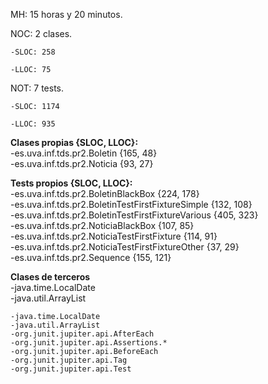 MH: 15 horas y 20 minutos.

NOC: 2 clases.

    -SLOC: 258   

    -LLOC: 75   


NOT: 7 tests.

    -SLOC: 1174   

    -LLOC: 935   

**Clases propias {SLOC, LLOC}:**  
    -es.uva.inf.tds.pr2.Boletin  {165, 48}  
    -es.uva.inf.tds.pr2.Noticia  {93, 27}  
    
**Tests propios {SLOC, LLOC}:**  
    -es.uva.inf.tds.pr2.BoletinBlackBox  {224, 178}  
    -es.uva.inf.tds.pr2.BoletinTestFirstFixtureSimple  {132, 108}  
    -es.uva.inf.tds.pr2.BoletinTestFirstFixtureVarious  {405, 323}  
    -es.uva.inf.tds.pr2.NoticiaBlackBox  {107, 85}  
    -es.uva.inf.tds.pr2.NoticiaTestFirstFixture  {114, 91}  
    -es.uva.inf.tds.pr2.NoticiaTestFirstFixtureOther  {37, 29}  
    -es.uva.inf.tds.pr2.Sequence  {155, 121}  
    
    
**Clases de terceros**  
    -java.time.LocalDate  
    -java.util.ArrayList  
    
    -java.time.LocalDate  
    -java.util.ArrayList  
    -org.junit.jupiter.api.AfterEach  
    -org.junit.jupiter.api.Assertions.*  
    -org.junit.jupiter.api.BeforeEach  
    -org.junit.jupiter.api.Tag  
    -org.junit.jupiter.api.Test  